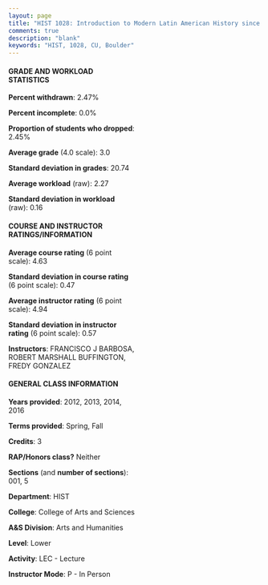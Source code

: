 ```yaml
---
layout: page
title: "HIST 1028: Introduction to Modern Latin American History since 1800 Statistics"
comments: true
description: "blank"
keywords: "HIST, 1028, CU, Boulder"
--- 
```

<head>
<script src="https://ajax.googleapis.com/ajax/libs/jquery/2.1.3/jquery.min.js"></script>
<script src="https://dl.dropboxusercontent.com/s/pc42nxpaw1ea4o9/highcharts.js?dl=0"></script>
<!-- <script src="../assets/js/highcharts.js"></script> -->
<style type="text/css">@font-face {
	font-family: "Bebas Neue";
	src: url(https://www.filehosting.org/file/details/544349/BebasNeue%20Regular.otf) format("opentype");
	}
	h1.Bebas { 
		font-family: "Bebas Neue", Verdana, Tahoma;
	}
</style>
</head>
<body>
	<div id="container" style="float: right; width: 45%; height: 88%; margin-left: 2.5%; margin-right: 2.5%;"></div>
	<script language="JavaScript">
		$(document).ready(function() {
		var chart = {type: 'column'};
		var title = {text: 'Grade Distribution'};
		var xAxis = {categories: ['A','B','C','D','F'],crosshair: true};
		var yAxis = {min: 0,title: {text: 'Percentage'}};
		var tooltip = {headerFormat: '<center><b><span style="font-size:20px">{point.key}</span></b></center>',
		               pointFormat: '<td style="padding:0"><b>{point.y:.1f}%</b></td>',
		               footerFormat: '</table>',shared: true,useHTML: true};
		var plotOptions = {column: {pointPadding: 0.0,borderWidth: 0}};  
		var credits = {enabled: false};var series= [{name: 'Percent',data: [34.02,44.06,15.75,2.97,3.2,]}];
		var json = {};
		json.chart = chart;
		json.title = title;
		json.tooltip = tooltip;
		json.xAxis = xAxis;
		json.yAxis = yAxis;  
		json.series = series;
		json.plotOptions = plotOptions;  
		json.credits = credits;
		$('#container').highcharts(json);
	});
	</script>
</body>
			   
#### GRADE AND WORKLOAD STATISTICS

**Percent withdrawn**: 2.47%

**Percent incomplete**: 0.0%

**Proportion of students who dropped**: 2.45%

**Average grade** (4.0 scale): 3.0

**Standard deviation in grades**: 20.74

**Average workload** (raw): 2.27

**Standard deviation in workload** (raw): 0.16

#### COURSE AND INSTRUCTOR RATINGS/INFORMATION

**Average course rating** (6 point scale): 4.63

**Standard deviation in course rating** (6 point scale): 0.47

**Average instructor rating** (6 point scale): 4.94

**Standard deviation in instructor rating** (6 point scale): 0.57

**Instructors**: FRANCISCO J BARBOSA, ROBERT MARSHALL BUFFINGTON, FREDY GONZALEZ

#### GENERAL CLASS INFORMATION

**Years provided**: 2012, 2013, 2014, 2016

**Terms provided**: Spring, Fall

**Credits**: 3

**RAP/Honors class?** Neither

**Sections** (and **number of sections**): 001, 5

**Department**: HIST

**College**: College of Arts and Sciences

**A&S Division**: Arts and Humanities

**Level**: Lower

**Activity**: LEC - Lecture

**Instructor Mode**: P  - In Person